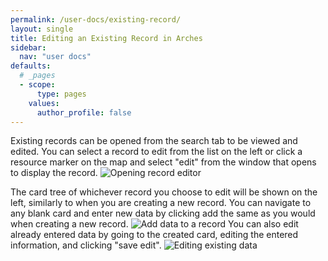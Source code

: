 ```yaml
---
permalink: /user-docs/existing-record/
layout: single
title: Editing an Existing Record in Arches
sidebar:
  nav: "user docs"
defaults:
  # _pages
  - scope:
      type: pages
    values:
      author_profile: false
---
```


Existing records can be opened from the search tab to be viewed and edited. You can select a record to edit from the list on the left or click a resource marker on the map and select "edit" from the window that opens to display the record.
![Opening record editor]({{site.url}}/assets/images/recordEdit.png)

The card tree of whichever record you choose to edit will be shown on the left, similarly to when you are creating a new record. You can navigate to any blank card and enter new data by clicking add the same as you would when creating a new record.
![Add data to a record]({{site.url}}/assets/images/recordEditAdd.gif)
You can also edit already entered data by going to the created card, editing the entered information, and clicking "save edit".
![Editing existing data]({{site.url}}/assets/images/recordEditEdit.gif)

